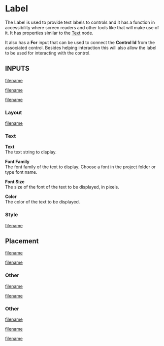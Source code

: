 # Label

The Label is used to provide text labels to controls and it has a function in accessibility where screen readers and other tools like that will make use of it. It has properties similar to the [Text](/nodes/visual/text.md) node.

It also has a **For** input that can be used to connect the **Control Id** from the associated control. Besides helping interaction this will also allow the label to be used for interacting with the control.

## INPUTS

[filename](../margin-only.md ':include')

[filename](../alignment.md ':include')

[filename](../size-mode-and-dimensions.md ':include')

### Layout

[filename](../position.md ':include')

### Text

**Text**  
The text string to display.

**Font Family**  
The font family of the text to display. Choose a font in the project folder or type font name.

**Font Size**  
The size of the font of the text to be displayed, in pixels.

**Color**  
The color of the text to be displayed.

### Style

[filename](../visibility-styles.md ':include')

## Placement  

[filename](../placement-styles.md ':include')

[filename](../dimension-constraints.md ':include')

### Other

[filename](../pointer-events-and-mounted.md ':include')

[filename](../../advanced-style.md ':include')

### Other  
[filename](../child-index-and-this-outputs.md ':include')

[filename](../bounding-box-outputs.md ':include')

[filename](../mounted-outputs.md ':include')





